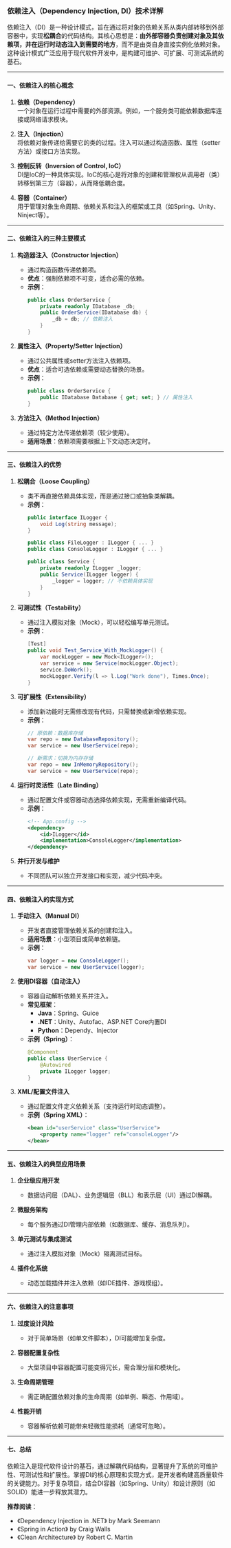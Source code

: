 ### 依赖注入（Dependency Injection, DI）技术详解

依赖注入（DI）是一种设计模式，旨在通过将对象的依赖关系从类内部转移到外部容器中，实现**松耦合**的代码结构。其核心思想是：**由外部容器负责创建对象及其依赖项，并在运行时动态注入到需要的地方**，而不是由类自身直接实例化依赖对象。这种设计模式广泛应用于现代软件开发中，是构建可维护、可扩展、可测试系统的基石。

---

#### **一、依赖注入的核心概念**
1. **依赖（Dependency）**  
   一个对象在运行过程中需要的外部资源。例如，一个服务类可能依赖数据库连接或网络请求模块。

2. **注入（Injection）**  
   将依赖对象传递给需要它的类的过程。注入可以通过构造函数、属性（setter方法）或接口方法实现。

3. **控制反转（Inversion of Control, IoC）**  
   DI是IoC的一种具体实现。IoC的核心是将对象的创建和管理权从调用者（类）转移到第三方（容器），从而降低耦合度。

4. **容器（Container）**  
   用于管理对象生命周期、依赖关系和注入的框架或工具（如Spring、Unity、Ninject等）。

---

#### **二、依赖注入的三种主要模式**
1. **构造器注入（Constructor Injection）**  
   - 通过构造函数传递依赖项。  
   - **优点**：强制依赖项不可变，适合必需的依赖。  
   - **示例**：  
     ```csharp
     public class OrderService {
         private readonly IDatabase _db;
         public OrderService(IDatabase db) {
             _db = db; // 依赖注入
         }
     }
     ```

2. **属性注入（Property/Setter Injection）**  
   - 通过公共属性或setter方法注入依赖项。  
   - **优点**：适合可选依赖或需要动态替换的场景。  
   - **示例**：  
     ```csharp
     public class OrderService {
         public IDatabase Database { get; set; } // 属性注入
     }
     ```

3. **方法注入（Method Injection）**  
   - 通过特定方法传递依赖项（较少使用）。  
   - **适用场景**：依赖项需要根据上下文动态决定时。

---

#### **三、依赖注入的优势**
1. **松耦合（Loose Coupling）**  
   - 类不再直接依赖具体实现，而是通过接口或抽象类解耦。  
   - **示例**：  
     ```csharp
     public interface ILogger {
         void Log(string message);
     }

     public class FileLogger : ILogger { ... }
     public class ConsoleLogger : ILogger { ... }

     public class Service {
         private readonly ILogger _logger;
         public Service(ILogger logger) {
             _logger = logger; // 不依赖具体实现
         }
     }
     ```

2. **可测试性（Testability）**  
   - 通过注入模拟对象（Mock），可以轻松编写单元测试。  
   - **示例**：  
     ```csharp
     [Test]
     public void Test_Service_With_MockLogger() {
         var mockLogger = new Mock<ILogger>();
         var service = new Service(mockLogger.Object);
         service.DoWork();
         mockLogger.Verify(l => l.Log("Work done"), Times.Once);
     }
     ```

3. **可扩展性（Extensibility）**  
   - 添加新功能时无需修改现有代码，只需替换或新增依赖实现。  
   - **示例**：  
     ```csharp
     // 原依赖：数据库存储
     var repo = new DatabaseRepository();
     var service = new UserService(repo);

     // 新需求：切换为内存存储
     var repo = new InMemoryRepository();
     var service = new UserService(repo);
     ```

4. **运行时灵活性（Late Binding）**  
   - 通过配置文件或容器动态选择依赖实现，无需重新编译代码。  
   - **示例**：  
     ```xml
     <!-- App.config -->
     <dependency>
         <id>ILogger</id>
         <implementation>ConsoleLogger</implementation>
     </dependency>
     ```

5. **并行开发与维护**  
   - 不同团队可以独立开发接口和实现，减少代码冲突。

---

#### **四、依赖注入的实现方式**
1. **手动注入（Manual DI）**  
   - 开发者直接管理依赖关系的创建和注入。  
   - **适用场景**：小型项目或简单依赖链。  
   - **示例**：  
     ```csharp
     var logger = new ConsoleLogger();
     var service = new UserService(logger);
     ```

2. **使用DI容器（自动注入）**  
   - 容器自动解析依赖关系并注入。  
   - **常见框架**：  
     - **Java**：Spring、Guice  
     - **.NET**：Unity、Autofac、ASP.NET Core内置DI  
     - **Python**：Dependy、Injector  
   - **示例（Spring）**：  
     ```java
     @Component
     public class UserService {
         @Autowired
         private ILogger logger;
     }
     ```

3. **XML/配置文件注入**  
   - 通过配置文件定义依赖关系（支持运行时动态调整）。  
   - **示例（Spring XML）**：  
     ```xml
     <bean id="userService" class="UserService">
         <property name="logger" ref="consoleLogger"/>
     </bean>
     ```

---

#### **五、依赖注入的典型应用场景**
1. **企业级应用开发**  
   - 数据访问层（DAL）、业务逻辑层（BLL）和表示层（UI）通过DI解耦。

2. **微服务架构**  
   - 每个服务通过DI管理内部依赖（如数据库、缓存、消息队列）。

3. **单元测试与集成测试**  
   - 通过注入模拟对象（Mock）隔离测试目标。

4. **插件化系统**  
   - 动态加载插件并注入依赖（如IDE插件、游戏模组）。

---

#### **六、依赖注入的注意事项**
1. **过度设计风险**  
   - 对于简单场景（如单文件脚本），DI可能增加复杂度。

2. **容器配置复杂性**  
   - 大型项目中容器配置可能变得冗长，需合理分层和模块化。

3. **生命周期管理**  
   - 需正确配置依赖对象的生命周期（如单例、瞬态、作用域）。

4. **性能开销**  
   - 容器解析依赖可能带来轻微性能损耗（通常可忽略）。

---

#### **七、总结**
依赖注入是现代软件设计的基石，通过解耦代码结构，显著提升了系统的可维护性、可测试性和扩展性。掌握DI的核心原理和实现方式，是开发者构建高质量软件的关键能力。对于复杂项目，结合DI容器（如Spring、Unity）和设计原则（如SOLID）能进一步释放其潜力。

**推荐阅读**：  
- 《Dependency Injection in .NET》 by Mark Seemann  
- 《Spring in Action》 by Craig Walls  
- 《Clean Architecture》 by Robert C. Martin